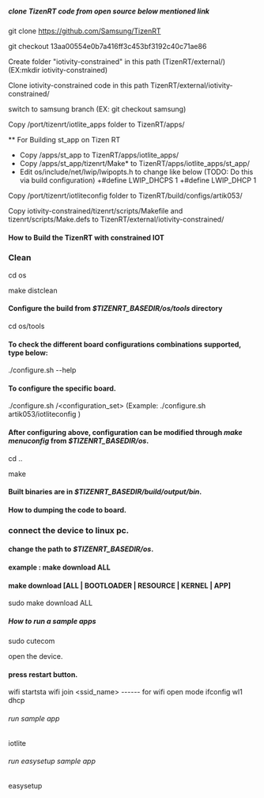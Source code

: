 ##### clone TizenRT code from open source below mentioned link

git clone https://github.com/Samsung/TizenRT

git checkout 13aa00554e0b7a416ff3c453bf3192c40c71ae86

Create folder "iotivity-constrained" in this path (TizenRT/external/) (EX:mkdir iotivity-constrained)

Clone iotivity-constrained code in this path TizenRT/external/iotivity-constrained/

switch to samsung branch (EX: git checkout samsung)

Copy <iotivity-constrained>/port/tizenrt/iotlite_apps folder to TizenRT/apps/

** For Building st_app on Tizen RT
 - Copy <iotivity-constrained>/apps/st_app to TizenRT/apps/iotlite_apps/
 - Copy <iotivity-constrained>/apps/st_app/tizenrt/Make* to TizenRT/apps/iotlite_apps/st_app/
 - Edit os/include/net/lwip/lwipopts.h to change like below (TODO: Do this via build configuration)
		+#define LWIP_DHCPS                      1
		+#define LWIP_DHCP                       1

Copy <iotivity-constrained>/port/tizenrt/iotliteconfig folder to TizenRT/build/configs/artik053/

Copy iotivity-constrained/tizenrt/scripts/Makefile and tizenrt/scripts/Make.defs to TizenRT/external/iotivity-constrained/

#### How to Build the TizenRT with constrained IOT  ####################

### Clean

cd os

make distclean

#### Configure the build from *$TIZENRT_BASEDIR/os/tools* directory

cd os/tools

#### To check the different board configurations combinations supported, type below:

./configure.sh --help

#### To configure the specific board.

./configure.sh <board>/<configuration_set>   (Example: ./configure.sh artik053/iotliteconfig )


#### After configuring above, configuration can be modified through *make menuconfig* from *$TIZENRT_BASEDIR/os*.

cd ..

make


#### Built binaries are in *$TIZENRT_BASEDIR/build/output/bin*.


#### How  to dumping the code to board. ########################

### connect the device to linux pc.
#### change the path to  *$TIZENRT_BASEDIR/os*.
#### example : make download ALL
#### make download [ALL | BOOTLOADER | RESOURCE | KERNEL | APP]

sudo make download ALL


##### How to run a sample apps ##################################

sudo cutecom

open the device.

#### press restart button.

wifi startsta
wifi join <ssid_name> ------  for wifi open mode
ifconfig wl1 dhcp

###### run sample app ##########################

iotlite

###### run easysetup sample app ##########################

easysetup

